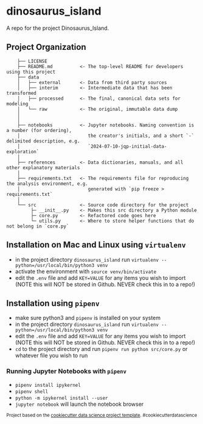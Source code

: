 # dinosaurus_island

A repo for the project Dinosaurus_Island.

## Project Organization


```
    ├── LICENSE
    ├── README.md          <- The top-level README for developers using this project
    ├── data
    │   ├── external       <- Data from third party sources
    │   ├── interim        <- Intermediate data that has been transformed
    │   ├── processed      <- The final, canonical data sets for modeling
    │   └── raw            <- The original, immutable data dump
    │
    │
    ├── notebooks          <- Jupyter notebooks. Naming convention is a number (for ordering),
    │                         the creator's initials, and a short `-` delimited description, e.g.
    │                         `2024-07-10-jqp-initial-data-exploration`
    │
    ├── references         <- Data dictionaries, manuals, and all other explanatory materials
    │
    ├── requirements.txt   <- The requirements file for reproducing the analysis environment, e.g.
    │                         generated with `pip freeze > requirements.txt`
    │
    └── src                <- Source code directory for the project
         ├─ __init__.py    <- Makes this src directory a Python module
         ├─ core.py        <- Refactored code goes here
         └─ utils.py       <- Where to store helper functions that do not belong in `core.py`
```

## Installation on Mac and Linux using `virtualenv`

- in the project directory `dinosaurus_island` run `virtualenv --python=/usr/local/bin/python3 venv`
- activate the environment with `source venv/bin/activate`
- edit the `.env` file and add `KEY=VALUE` for any items you wish to import (NOTE this will NOT be stored in Github. NEVER check this in to a repo!)

## Installation using `pipenv`

- make sure python3 and `pipenv` is installed on your system
- in the project directory `dinosaurus_island` run `virtualenv --python=/usr/local/bin/python3 venv`
- edit the `.env` file and add `KEY=VALUE` for any items you wish to import (NOTE this will NOT be stored in Github. NEVER check this in to a repo!)
- `cd` to the project directory and run `pipenv run python src/core.py` or whatever file you wish to run

### Running Jupyter Notebooks with `pipenv`

- `pipenv install ipykernel`
- `pipenv shell`
- `python -m ipykernel install --user`
- `jupyter notebook` will launch the notebook browser


<p><small>Project based on the <a target="_blank" href="https://drivendata.github.io/cookiecutter-data-science/">cookiecutter data science project template</a>. #cookiecutterdatascience</small></p>
